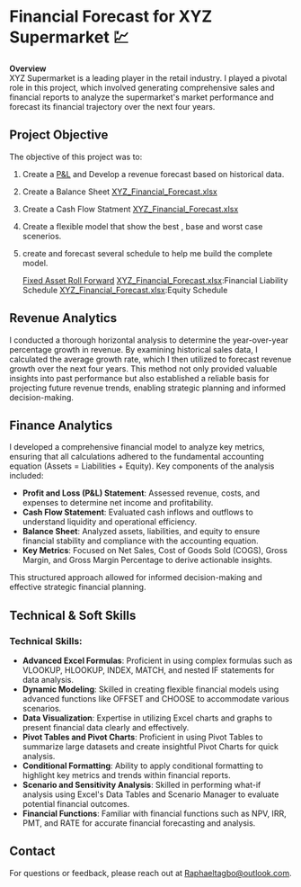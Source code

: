 # Financial Forecast for XYZ Supermarket 💹

**Overview**  
XYZ Supermarket is a leading player in the retail industry. I played a pivotal role in this project, which involved generating comprehensive sales and financial reports to analyze the supermarket's market performance and forecast its financial trajectory over the next four years.

## **Project Objective**  
The objective of this project was to:
1. Create a [P&L](P&L.pdf) and Develop a revenue forecast based on historical data. 
2. Create a Balance Sheet [XYZ_Financial_Forecast.xlsx](docs/XYZ_Financial_Forecast.xlsx)
3. Create a Cash Flow Statment [XYZ_Financial_Forecast.xlsx](docs/XYZ_Financial_Forecast.xlsx)
4. Create a flexible model that show the best , base and worst case scenerios.
5. create and forecast several schedule to help me build the complete model.
   
   [Fixed Asset Roll Forward](docs/XYZ_Financial_Forecast.xlsx)
   [XYZ_Financial_Forecast.xlsx](docs/XYZ_Financial_Forecast.xlsx):Financial Liability Schedule
   [XYZ_Financial_Forecast.xlsx](docs/XYZ_Financial_Forecast.xlsx):Equity Schedule


## **Revenue Analytics**  
I conducted a thorough horizontal analysis to determine the year-over-year percentage growth in revenue. By examining historical sales data, I calculated the average growth rate, which I then utilized to forecast revenue growth over the next four years. This method not only provided valuable insights into past performance but also established a reliable basis for projecting future revenue trends, enabling strategic planning and informed decision-making.


## **Finance Analytics**
I developed a comprehensive financial model to analyze key metrics, ensuring that all calculations adhered to the fundamental accounting equation (Assets = Liabilities + Equity). Key components of the analysis included:

- **Profit and Loss (P&L) Statement**: Assessed revenue, costs, and expenses to determine net income and profitability.
- **Cash Flow Statement**: Evaluated cash inflows and outflows to understand liquidity and operational efficiency.
- **Balance Sheet**: Analyzed assets, liabilities, and equity to ensure financial stability and compliance with the accounting equation.
- **Key Metrics**: Focused on Net Sales, Cost of Goods Sold (COGS), Gross Margin, and Gross Margin Percentage to derive actionable insights.

This structured approach allowed for informed decision-making and effective strategic financial planning.

## **Technical & Soft Skills**
### Technical Skills:
- **Advanced Excel Formulas**: Proficient in using complex formulas such as VLOOKUP, HLOOKUP, INDEX, MATCH, and nested IF statements for data analysis.
- **Dynamic Modeling**: Skilled in creating flexible financial models using advanced functions like OFFSET and CHOOSE to accommodate various scenarios.
- **Data Visualization**: Expertise in utilizing Excel charts and graphs to present financial data clearly and effectively.
- **Pivot Tables and Pivot Charts**: Proficient in using Pivot Tables to summarize large datasets and create insightful Pivot Charts for quick analysis.
- **Conditional Formatting**: Ability to apply conditional formatting to highlight key metrics and trends within financial reports.
- **Scenario and Sensitivity Analysis**: Skilled in performing what-if analysis using Excel's Data Tables and Scenario Manager to evaluate potential financial outcomes.
- **Financial Functions**: Familiar with financial functions such as NPV, IRR, PMT, and RATE for accurate financial forecasting and analysis.


## **Contact**  
For questions or feedback, please reach out at [Raphaeltagbo@outlook.com](mailto:raphaeltagbo@outlook.com).
